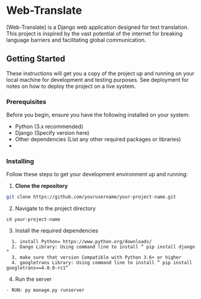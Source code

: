 # Web-Translate

[Web-Translate] is a Django web application designed for text translation. This project is inspired by the vast potential of the internet for breaking language barriers and facilitating global communication.

## Getting Started

These instructions will get you a copy of the project up and running on your local machine for development and testing purposes. See deployment for notes on how to deploy the project on a live system.

### Prerequisites

Before you begin, ensure you have the following installed on your system:

- Python (3.x recommended)
- Django (Specify version here)
- Other dependencies (List any other required packages or libraries)
- 

### Installing

Follow these steps to get your development environment up and running:

1. **Clone the repository**

```bash
git clone https://github.com/yourusername/your-project-name.git

```
2. Navigate to the project directory
```
cd your-project-name
```

3. Install the required dependencies

```
  1. install Python= https://www.python.org/downloads/
  2. Dango Library: Using command line to install “ pip install django ”
  3. make sure that version Compatible with Python 3.6+ or higher
  4. googletrans Library: Using command line to install “ pip install googletrans==4.0.0-rc1”
```

4. Run the server
```
- RUN: py manage.py runserver
```

